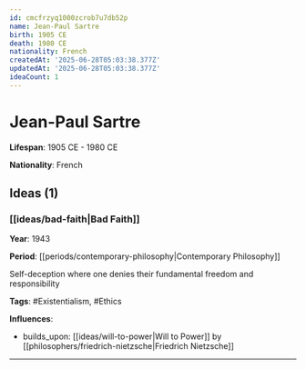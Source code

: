 ```yaml
---
id: cmcfrzyq1000zcrob7u7db52p
name: Jean-Paul Sartre
birth: 1905 CE
death: 1980 CE
nationality: French
createdAt: '2025-06-28T05:03:38.377Z'
updatedAt: '2025-06-28T05:03:38.377Z'
ideaCount: 1
---
```

# Jean-Paul Sartre

**Lifespan**: 1905 CE - 1980 CE

**Nationality**: French

## Ideas (1)

### [[ideas/bad-faith|Bad Faith]]

**Year**: 1943

**Period**: [[periods/contemporary-philosophy|Contemporary Philosophy]]

Self-deception where one denies their fundamental freedom and responsibility

**Tags**: #Existentialism, #Ethics

**Influences**:
- builds_upon: [[ideas/will-to-power|Will to Power]] by [[philosophers/friedrich-nietzsche|Friedrich Nietzsche]]

---

